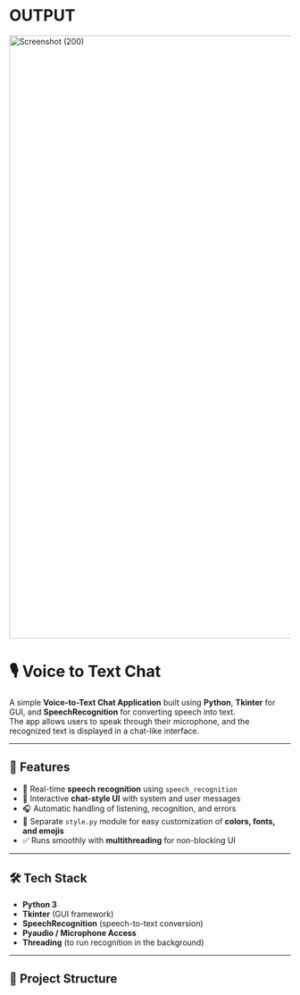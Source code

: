 # OUTPUT
<img width="1920" height="1080" alt="Screenshot (200)" src="https://github.com/user-attachments/assets/653f51a6-2f9c-4792-9728-405dd89f5809" />







# 🎙️ Voice to Text Chat

A simple **Voice-to-Text Chat Application** built using **Python**, **Tkinter** for GUI, and **SpeechRecognition** for converting speech into text.  
The app allows users to speak through their microphone, and the recognized text is displayed in a chat-like interface.

---

## 🚀 Features
- 🎤 Real-time **speech recognition** using `speech_recognition`
- 📝 Interactive **chat-style UI** with system and user messages
- 🎧 Automatic handling of listening, recognition, and errors
- 🎨 Separate `style.py` module for easy customization of **colors, fonts, and emojis**
- ✅ Runs smoothly with **multithreading** for non-blocking UI

---

## 🛠️ Tech Stack
- **Python 3**
- **Tkinter** (GUI framework)
- **SpeechRecognition** (speech-to-text conversion)
- **Pyaudio / Microphone Access**
- **Threading** (to run recognition in the background)

---

## 📂 Project Structure
